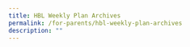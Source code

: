 ```yaml
---
title: HBL Weekly Plan Archives
permalink: /for-parents/hbl-weekly-plan-archives
description: ""
---
```

